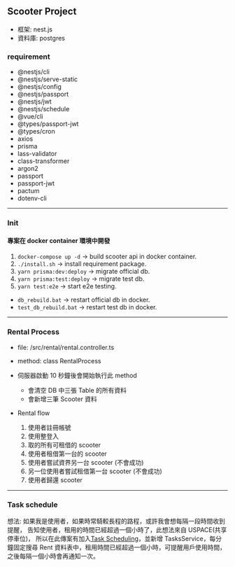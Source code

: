 ## Scooter Project

- 框架: nest.js
- 資料庫: postgres

### requirement

- @nestjs/cli
- @nestjs/serve-static
- @nestjs/config
- @nestjs/passport
- @nestjs/jwt
- @nestjs/schedule
- @vue/cli
- @types/passport-jwt
- @types/cron
- axios
- prisma
- lass-validator
- class-transformer
- argon2
- passport
- passport-jwt
- pactum
- dotenv-cli

___
### Init

#### 專案在 docker container 環境中開發

1. `docker-compose up -d` -> build scooter api in docker container.
2. `./install.sh` -> install requirement package.
3. `yarn prisma:dev:deploy` -> migrate official db.
4. `yarn prisma:test:deploy` -> migrate test db.
5. `yarn test:e2e` -> start e2e testing.

- `db_rebuild.bat` -> restart official db in docker.
- `test_db_rebuild.bat` -> restart test db in docker.

___
### Rental Process

- file: /src/rental/rental.controller.ts
- method: class RentalProcess
- 伺服器啟動 10 秒鐘後會開始執行此 method
	- 會清空 DB 中三張 Table 的所有資料
	- 會新增三筆 Scooter 資料

- Rental flow
	1. 使用者註冊帳號
	2. 使用整登入
	3. 取的所有可租借的 scooter
	4. 使用者租借第一台的 scooter
	5. 使用者嘗試資界另一台 scooter (不會成功)
	6. 另一位使用者嘗試租借第一台 scooter (不會成功)
	7. 使用者歸還 scooter

___
### Task schedule

想法: 如果我是使用者，如果時常騎較長程的路程，或許我會想每隔一段時間收到提醒，
	告知使用者，租用的時間已經超過一個小時了，此想法來自 USPACE(共享停車位)，
	所以在此傳案有加入[Task Scheduling](https://docs.nestjs.com/techniques/task-scheduling)，並新增 TasksService，每分鐘固定搜尋 Rent 資料表中，租用時間已經超過一個小時，可提醒用戶使用時間，之後每隔一個小時會再通知一次。


